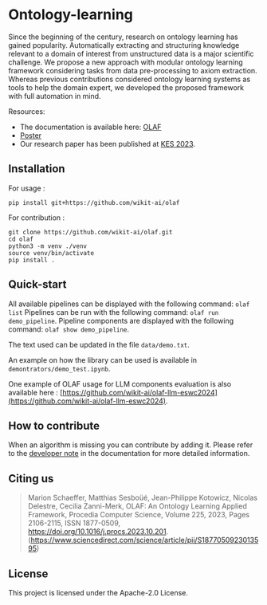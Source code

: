 # Ontology-learning

Since the beginning of the century, research on ontology learning has gained popularity. Automatically extracting and structuring knowledge relevant to a domain of interest from unstructured data is a major scientific challenge. We propose a new approach with modular ontology learning framework considering tasks from data pre-processing to axiom extraction. Whereas previous contributions considered ontology learning systems as tools to help the domain expert, we developed the proposed framework with full automation in mind.

Resources:

- The documentation is available here: [OLAF](https://wikit-ai.github.io/olaf/index.html)
- [Poster](./docs/Poster_OLAF_2023.pdf)
- Our research paper has been published at [KES 2023](http://kes2023.kesinternational.org/).

## Installation

For usage :

```
pip install git+https://github.com/wikit-ai/olaf

```

For contribution :

```
git clone https://github.com/wikit-ai/olaf.git
cd olaf
python3 -m venv ./venv
source venv/bin/activate
pip install .
```

## Quick-start

All available pipelines can be displayed with the following command: `olaf list`
Pipelines can be run with the following command: `olaf run demo_pipeline`.
Pipeline components are displayed with the following command: `olaf show demo_pipeline`.

The text used can be updated in the file `data/demo.txt`.

An example on how the library can be used is available in `demontrators/demo_test.ipynb`.

One example of OLAF usage for LLM components evaluation is also available here : [https://github.com/wikit-ai/olaf-llm-eswc2024](https://github.com/wikit-ai/olaf-llm-eswc2024).

## How to contribute

When an algorithm is missing you can contribute by adding it. Please refer to the [developer note](./docs/dev_notes.md) in the documentation for more detailed information.

## Citing us

> Marion Schaeffer, Matthias Sesboüé, Jean-Philippe Kotowicz, Nicolas Delestre, Cecilia Zanni-Merk,
> OLAF: An Ontology Learning Applied Framework,
> Procedia Computer Science,
> Volume 225,
> 2023,
> Pages 2106-2115,
> ISSN 1877-0509,
> https://doi.org/10.1016/j.procs.2023.10.201.
> (https://www.sciencedirect.com/science/article/pii/S1877050923013595)

## License

This project is licensed under the Apache-2.0 License.
